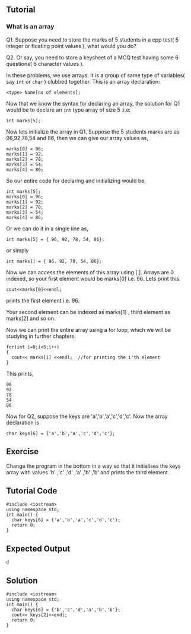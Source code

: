 Tutorial
--------

###  What is an array

Q1. Suppose you need to store the marks of 5 students in a cpp test( 5 integer or floating point values ), what would you do? 

Q2. Or say, you need to store a keysheet of a MCQ test having some 6 questions( 6 character values ).

In these problems, we use arrays. It is a group of same type of variables( say `int` or `char` ) clubbed together. This is an array declaration:

    <type> Name[no of elements];

Now that we know the syntax for declaring an array, the solution for Q1 would be to declare an `int` type array of size 5 .i.e:

    int marks[5];

Now lets initialize the array in Q1. Suppose the 5 students marks are as 96,92,78,54 and 86, then we can give our array values as,

    marks[0] = 96;
    marks[1] = 92;
    marks[2] = 78;
    marks[3] = 54;
    marks[4] = 86;

So our entire code for declaring and initializing would be,

    int marks[5];
    marks[0] = 96;
    marks[1] = 92;
    marks[2] = 78;
    marks[3] = 54;
    marks[4] = 86;

Or we can do it in a single line as,

    int marks[5] = { 96, 92, 78, 54, 86};

or simply

    int marks[] = { 96. 92, 78, 54, 86};

Now we can access the elements of this array using [ ]. Arrays are 0 indexed, so your first element would be marks[0] i.e. 96. Lets print this.

    cout<<marks[0]<<endl;
prints the first element i.e. 96.

Your second element can be indexed as marks[1] , third element as marks[2] and so on.

Now we can print the entire array using a for loop, which we will be studying in further chapters.

    for(int i=0;i<5;i++)
    {
      cout<< marks[i] <<endl;  //for printing the i'th element
    }
This prints,

    96
    92
    78
    54
    86

Now for Q2, suppose the keys are 'a','b','a','c','d','c'. Now the array declaration is

    char keys[6] = {'a','b','a','c','d','c'};

Exercise
--------

Change the program in the bottom in a way so that it initialises the keys array with values 'b' ,'c' ,'d' ,'a' ,'b' ,'b' and prints the third element. 

Tutorial Code
-------------

    #include <iostream>
    using namespace std;
    int main() {
      char keys[6] = {'a','b','a','c','d','c'};
      return 0;
    }

Expected Output
---------------

    
    d
    


Solution
--------

    #include <iostream>
    using namespace std;
    int main() {
      char keys[6] = {'b','c','d','a','b','b'};
      cout<< keys[2]<<endl;
      return 0;
    }

